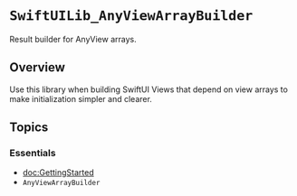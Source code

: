 # ``SwiftUILib_AnyViewArrayBuilder``

Result builder for AnyView arrays.

## Overview

Use this library when building SwiftUI Views that depend on view arrays to make initialization simpler and clearer.

## Topics

### Essentials

- <doc:GettingStarted>
- ``AnyViewArrayBuilder``
